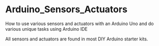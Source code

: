 # Arduino_Sensors_Actuators
How to use various sensors and actuators with an Arduino Uno and do various unique tasks using Arduino IDE



All sensors and actuators are found in most DIY Arduino starter kits.
